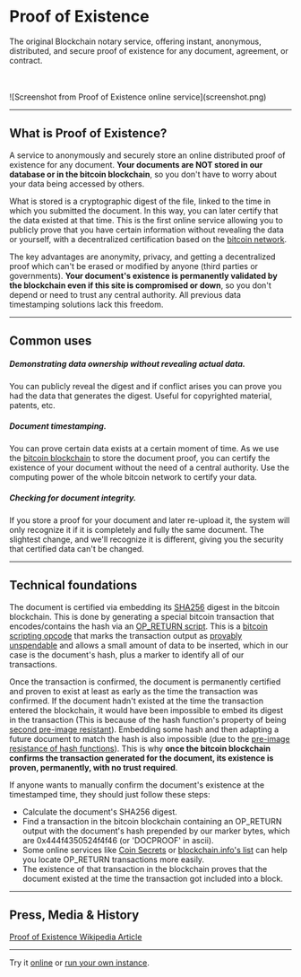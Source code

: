# Proof of Existence

The original Blockchain notary service, offering instant, anonymous, distributed, and secure proof of existence for any document, agreement, or contract.

<br />
<br />
![Screenshot from Proof of Existence online service](screenshot.png)

---

## What is Proof of Existence?

A service to anonymously and securely store an online distributed proof of existence for any document. **Your documents are NOT stored in our database or in the bitcoin blockchain**, so you don't have to worry about your data being accessed by others.

What is stored is a cryptographic digest of the file, linked to the time in which you submitted the document. In this way, you can later certify that the data existed at that time. This is the first online service allowing you to publicly prove that you have certain information without revealing the data or yourself, with a decentralized certification based on the [bitcoin network](http://bitcoin.org/).

The key advantages are anonymity, privacy, and getting a decentralized
proof which can't be erased or modified by anyone (third parties or
governments). **Your document's existence is permanently validated by
the blockchain even if this site is compromised or down**, so you don\'t
depend or need to trust any central authority. All previous data
timestamping solutions lack this freedom.


---


## Common uses


##### Demonstrating data ownership without revealing actual data.

You can publicly reveal the digest and if conflict arises you can prove
you had the data that generates the digest. Useful for copyrighted
material, patents, etc.

##### Document timestamping.

You can prove certain data exists at a certain moment of time. As we use
the [bitcoin blockchain](https://blockchain.info/) to store the document
proof, you can certify the existence of your document without the need
of a central authority. Use the computing power of the whole bitcoin
network to certify your data.

##### Checking for document integrity.

If you store a proof for your document and later re-upload it, the
system will only recognize it if it is completely and fully the same
document. The slightest change, and we\'ll recognize it is different,
giving you the security that certified data can\'t be changed.

---

## Technical foundations

The document is certified via embedding its
[SHA256](https://en.wikipedia.org/wiki/SHA-2) digest in the bitcoin
blockchain. This is done by generating a special bitcoin transaction
that encodes/contains the hash via an [OP\_RETURN
script](https://en.bitcoin.it/wiki/OP_RETURN). This is a [bitcoin
scripting opcode](https://en.bitcoin.it/wiki/Script) that marks the
transaction output as [provably
unspendable](https://en.bitcoin.it/wiki/Script#Provably_Unspendable.2FPrunable_Outputs)
and allows a small amount of data to be inserted, which in our case is
the document's hash, plus a marker to identify all of our transactions.

Once the transaction is confirmed, the document is permanently certified
and proven to exist at least as early as the time the transaction was
confirmed. If the document hadn't existed at the time the transaction
entered the blockchain, it would have been impossible to embed its
digest in the transaction (This is because of the hash function\'s
property of being [second pre-image
resistant](http://en.wikipedia.org/wiki/Cryptographic_hash_function#Properties)).
Embedding some hash and then adapting a future document to match the
hash is also impossible (due to the [pre-image resistance of hash
functions](http://en.wikipedia.org/wiki/Cryptographic_hash_function#Properties)).
This is why **once the bitcoin blockchain confirms the transaction
generated for the document, its existence is proven, permanently, with
no trust required**.

If anyone wants to manually confirm the document's existence at the
timestamped time, they should just follow these steps:

-   Calculate the document's SHA256 digest.
-   Find a transaction in the bitcoin blockchain containing an
    OP_RETURN output with the document\'s hash prepended by our marker
    bytes, which are 0x444f4350524f4f46 (or \'DOCPROOF\' in ascii).
-   Some online services like [Coin Secrets](http://coinsecrets.org/) or
    [blockchain.info's list](https://blockchain.info/strange-transactions) can help you locate OP_RETURN transactions more easily.
-   The existence of that transaction in the blockchain proves that the
    document existed at the time the transaction got included into a
    block.

---

## Press, Media & History

[Proof of Existence Wikipedia
Article](https://en.wikipedia.org/wiki/Proof_of_Existence)


---

Try it [online](http://proofofexistence.com) or [run your own instance](get-started.md).
